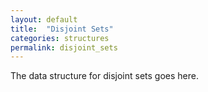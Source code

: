```yaml
---
layout: default
title:  "Disjoint Sets"
categories: structures
permalink: disjoint_sets
---
```


The data structure for disjoint sets goes here.
